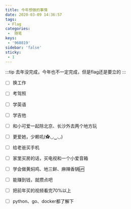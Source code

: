 ```yaml
---
title: 今年想做的事情
date: 2020-03-09 14:36:57
tags:
 - Flag
categories:
 -  随笔
keys:
 - '960819'
sidebar: 'false'
sticky:
 - 1
---
```


:::tip
去年没完成，今年也不一定完成，但是flag还是要立的
:::

<!-- more -->

-[ ] 换工作

-[ ] 考驾照

-[ ] 学英语

-[ ] 学吉他

-[ ] 和小可爱一起除北京、长沙外去两个地方玩

-[ ] 更爱她，少赖叽(✿◡‿◡)

-[ ] 给老爸买手机

-[ ] 家里买房的话，买电视和一个小爱音箱

-[ ] 学会做黄焖鸡、地三鲜、麻辣香锅🆙

-[ ] 能赚到钱，就攒点吧

-[ ] 把前年买的视频看完70%以上

-[ ] python、go、docker都了解下

